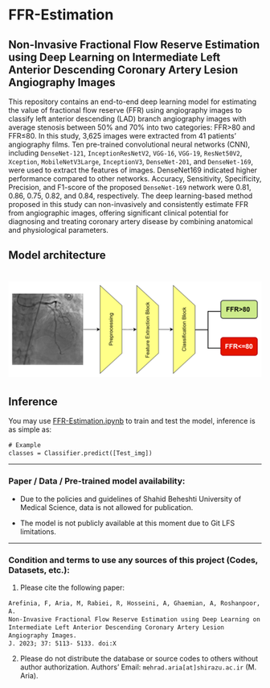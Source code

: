 # FFR-Estimation
## Non-Invasive Fractional Flow Reserve Estimation using Deep Learning on Intermediate Left Anterior Descending Coronary Artery Lesion Angiography Images

This repository contains an end-to-end deep learning model for estimating the value of fractional flow reserve (FFR) using angiography images to classify left anterior descending (LAD) branch angiography images with average stenosis between 50% and 70% into two categories: FFR>80 and FFR≤80. In this study, 3,625 images were extracted from 41 patients’ angiography films. Ten pre-trained convolutional neural networks (CNN), including `DenseNet-121`, `InceptionResNetV2`, `VGG-16`, `VGG-19`, `ResNet50V2`, `Xception`, `MobileNetV3Large`, `InceptionV3`, `DenseNet-201`, and `DenseNet-169`, were used to extract the features of images. DenseNet169 indicated higher performance compared to other networks. Accuracy, Sensitivity, Specificity, Precision, and F1-score of the proposed `DenseNet-169` network were 0.81, 0.86, 0.75, 0.82, and 0.84, respectively. The deep learning-based method proposed in this study can non-invasively and consistently estimate FFR from angiographic images, offering significant clinical potential for diagnosing and treating coronary artery disease by combining anatomical and physiological parameters.

## Model architecture
<h1 align="center">
 <a href="https://github.com/MehradAria/FFR-Estimation"><img src="https://github.com/MehradAria/FFR-Estimation/blob/main/model.png?raw=true" alt="Non-Invasive Fractional Flow Reserve Estimation using Deep Learning on Intermediate Left Anterior Descending Coronary Artery Lesion Angiography Images"></a>
</h1>

## Inference
You may use [FFR-Estimation.ipynb](https://github.com/MehradAria/FFR-Estimation/blob/main/FFR-Estimation.ipynb) to train and test the model, inference is as simple as:

```shell
# Example
classes = Classifier.predict([Test_img])
```

---
### Paper / Data / Pre-trained model availability:
- Due to the policies and guidelines of Shahid Beheshti University of Medical Science, data is not allowed for publication.

- The model is not publicly available at this moment due to Git LFS limitations.

---
### Condition and terms to use any sources of this project (Codes, Datasets, etc.):

1) Please cite the following paper:
```
Arefinia, F, Aria, M, Rabiei, R, Hosseini, A, Ghaemian, A, Roshanpoor, A.
Non-Invasive Fractional Flow Reserve Estimation using Deep Learning on Intermediate Left Anterior Descending Coronary Artery Lesion Angiography Images.
J. 2023; 37: 5113- 5133. doi:X
```

2) Please do not distribute the database or source codes to others without author authorization.
Authors’ Email: `mehrad.aria[at]shirazu.ac.ir` (M. Aria).

